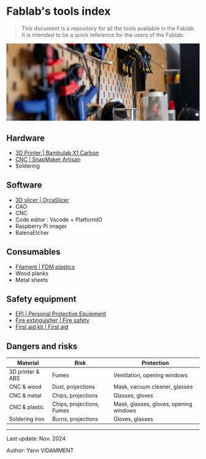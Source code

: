 # Fablab's tools index

> This document is a repository for all the tools available in the Fablab. It is intended to be a quick reference for the users of the Fablab.

![Tools](assets/readme-1.png)

## Hardware

- [3D Printer | Bambulab X1 Carbon](hardware/bambulab.md)
- [CNC | SnapMaker Artisan](hardware/snapmaker.md)
- Soldering

## Software

- [3D slicer | OrcaSlicer](software/orcaslicer.md)
- CAO
- CNC
- Code editor : Vscode + PlatformIO
- Raspberry Pi imager
- BalenaEtcher

## Consumables

- [Filament | FDM plastics](consumables/filament.md)
- Wood planks
- Metal sheets

## Safety equipment

- [EPI | Personal Protective Equipment](safety/epi.md)
- [Fire extinguisher | Fire safety](safety/fire.md)
- [First aid kit | First aid](safety/firstaid.md)

## Dangers and risks

| Material         | Risk                      | Protection                             |
| ---------------- | ------------------------- | -------------------------------------- |
| 3D printer & ABS | Fumes                     | Ventilation, opening windows           |
| CNC & wood       | Dust, projections         | Mask, vacuum cleaner, glasses          |
| CNC & metal      | Chips, projections        | Glasses, gloves                        |
| CNC & plastic    | Chips, projections, Fumes | Mask, glasses, gloves, opening windows |
| Soldering iron   | Burns, projections        | Gloves, glasses                        |

---

Last update: Nov. 2024

Author: Yann VIDAMMENT
